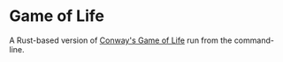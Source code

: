 # Game of Life

A Rust-based version of [Conway's Game of Life](https://en.wikipedia.org/wiki/Conway%27s_Game_of_Life) run from the command-line.
